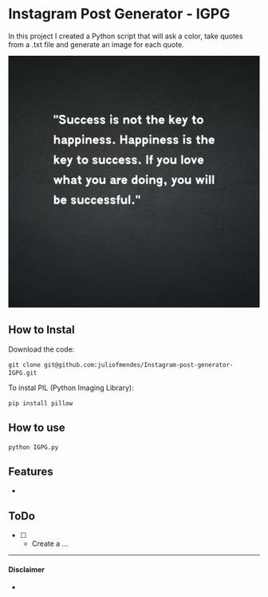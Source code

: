 # Instagram Post Generator - IGPG


In this project I created a Python script that will ask a color, take quotes from a .txt file and generate an image for each quote.

![Preview of post](https://github.com/juliofmendes/Instagram-post-generator-IGPG/blob/main/example_line_7.jpg)


## How to Instal

Download the code:
```
git clone git@github.com:juliofmendes/Instagram-post-generator-IGPG.git
```
To instal PIL (Python Imaging Library):
```
pip install pillow
```
## How to use
```
python IGPG.py
```

## Features
- 


## ToDo
* [ ] - Create a ...

---
#### Disclaimer
- 
